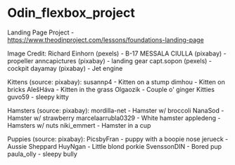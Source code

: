 # Odin_flexbox_project
Landing Page Project - https://www.theodinproject.com/lessons/foundations-landing-page

Image Credit:
Richard Einhorn (pexels) - B-17
MESSALA CIULLA (pixabay) - propeller 
anncapictures (pixabay) - landing gear
capt.sopon (pexels) - cockpit
dayamay (pixabay) - Jet engine

Kittens (source: pixabay):
susannp4 - Kitten on a stump
dimhou - Kitten on bricks
AlešHáva - Kitten in the grass
Olgaozik - Couple o' ginger Kitties
guvo59 - sleepy kitty

Hamsters (source: pixabay):
mordilla-net - Hamster w/ broccoli
NanaSod - Hamster w/ strawberry
marcelaarrubla0329 - White hamster
appledeng - Hamsters w/ nuts
niki_emmert - Hamster in a cup

Puppies (source: pixabay):
PicsbyFran - puppy with a boopie nose
jerueck - Aussie Sheppard
HuyNgan - Little blond porkie
SvenssonDIN - Bored pup
paula_olly - sleepy bully
